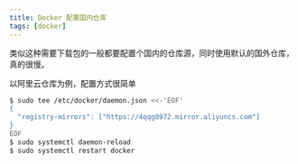 ```yaml
---
title: Docker 配置国内仓库
tags: [docker]
---
```


类似这种需要下载包的一般都要配置个国内的仓库源，同时使用默认的国外仓库，真的很慢。

<!-- more -->
<!-- toc -->

以阿里云仓库为例，配置方式很简单

```bash
$ sudo tee /etc/docker/daemon.json <<-'EOF'
{
  "registry-mirrors": ["https://4qqg0972.mirror.aliyuncs.com"]
}
EOF
$ sudo systemctl daemon-reload
$ sudo systemctl restart docker
```
